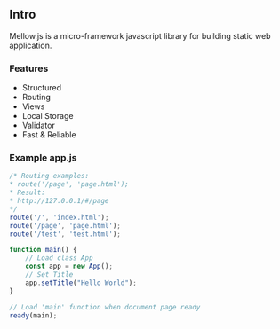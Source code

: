 ## Intro

Mellow.js is a micro-framework javascript library for building static web application.

### Features

- Structured
- Routing
- Views
- Local Storage
- Validator
- Fast & Reliable

### Example app.js
```js
/* Routing examples:
* route('/page', 'page.html');
* Result:
* http://127.0.0.1/#/page
*/
route('/', 'index.html');
route('/page', 'page.html');
route('/test', 'test.html');

function main() {
    // Load class App
    const app = new App();
    // Set Title
    app.setTitle("Hello World");
}

// Load 'main' function when document page ready
ready(main);
```
